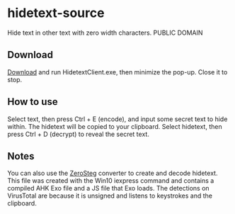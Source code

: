 # hidetext-source
Hide text in other text with zero width characters. PUBLIC DOMAIN

## Download
[Download](https://github.com/jerbear2008/hidetext-source/raw/main/HidetextClient.exe) and run HidetextClient.exe, then minimize the pop-up. Close it to stop.

## How to use
Select text, then press Ctrl + E (encode), and input some secret text to hide within. 
The hidetext will be copied to your clipboard. Select hidetext, then press Ctrl + D (decrypt) to reveal the secret text.

## Notes
You can also use the [ZeroSteg](https://nosajmik.codes/zerosteg/) converter to create and decode hidetext.
This file was created with the Win10 iexpress command and contains a compiled AHK Exo file and a JS file that Exo loads. The detections on VirusTotal are because it is unsigned and listens to keystrokes and the clipboard.
